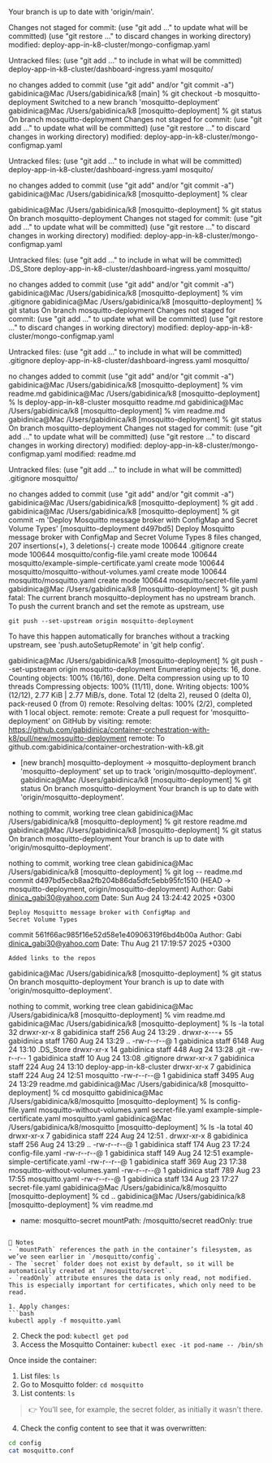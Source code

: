 Your branch is up to date with 'origin/main'.

Changes not staged for commit:
  (use "git add <file>..." to update what will be committed)
  (use "git restore <file>..." to discard changes in working directory)
	modified:   deploy-app-in-k8-cluster/mongo-configmap.yaml

Untracked files:
  (use "git add <file>..." to include in what will be committed)
	deploy-app-in-k8-cluster/dashboard-ingress.yaml
	mosquito/

no changes added to commit (use "git add" and/or "git commit -a")
gabidinica@Mac /Users/gabidinica/k8 [main]
% git checkout -b mosquitto-deployment
Switched to a new branch 'mosquitto-deployment'
gabidinica@Mac /Users/gabidinica/k8 [mosquitto-deployment]
% git status
On branch mosquitto-deployment
Changes not staged for commit:
  (use "git add <file>..." to update what will be committed)
  (use "git restore <file>..." to discard changes in working directory)
	modified:   deploy-app-in-k8-cluster/mongo-configmap.yaml

Untracked files:
  (use "git add <file>..." to include in what will be committed)
	deploy-app-in-k8-cluster/dashboard-ingress.yaml
	mosquito/

no changes added to commit (use "git add" and/or "git commit -a")
gabidinica@Mac /Users/gabidinica/k8 [mosquitto-deployment]
% clear          

gabidinica@Mac /Users/gabidinica/k8 [mosquitto-deployment]
% git status
On branch mosquitto-deployment
Changes not staged for commit:
  (use "git add <file>..." to update what will be committed)
  (use "git restore <file>..." to discard changes in working directory)
	modified:   deploy-app-in-k8-cluster/mongo-configmap.yaml

Untracked files:
  (use "git add <file>..." to include in what will be committed)
	.DS_Store
	deploy-app-in-k8-cluster/dashboard-ingress.yaml
	mosquitto/

no changes added to commit (use "git add" and/or "git commit -a")
gabidinica@Mac /Users/gabidinica/k8 [mosquitto-deployment]
% vim .gitignore
gabidinica@Mac /Users/gabidinica/k8 [mosquitto-deployment]
% git status
On branch mosquitto-deployment
Changes not staged for commit:
  (use "git add <file>..." to update what will be committed)
  (use "git restore <file>..." to discard changes in working directory)
	modified:   deploy-app-in-k8-cluster/mongo-configmap.yaml

Untracked files:
  (use "git add <file>..." to include in what will be committed)
	.gitignore
	deploy-app-in-k8-cluster/dashboard-ingress.yaml
	mosquitto/

no changes added to commit (use "git add" and/or "git commit -a")
gabidinica@Mac /Users/gabidinica/k8 [mosquitto-deployment]
% vim readme.md
gabidinica@Mac /Users/gabidinica/k8 [mosquitto-deployment]
% ls
deploy-app-in-k8-cluster	mosquitto			readme.md
gabidinica@Mac /Users/gabidinica/k8 [mosquitto-deployment]
% vim readme.md
gabidinica@Mac /Users/gabidinica/k8 [mosquitto-deployment]
% git status
On branch mosquitto-deployment
Changes not staged for commit:
  (use "git add <file>..." to update what will be committed)
  (use "git restore <file>..." to discard changes in working directory)
	modified:   deploy-app-in-k8-cluster/mongo-configmap.yaml
	modified:   readme.md

Untracked files:
  (use "git add <file>..." to include in what will be committed)
	.gitignore
	mosquitto/

no changes added to commit (use "git add" and/or "git commit -a")
gabidinica@Mac /Users/gabidinica/k8 [mosquitto-deployment]
% git add .
gabidinica@Mac /Users/gabidinica/k8 [mosquitto-deployment]
% git commit -m 'Deploy Mosquitto message broker with ConfigMap and
Secret Volume Types'
[mosquitto-deployment d497bd5] Deploy Mosquitto message broker with ConfigMap and Secret Volume Types
 8 files changed, 207 insertions(+), 3 deletions(-)
 create mode 100644 .gitignore
 create mode 100644 mosquitto/config-file.yaml
 create mode 100644 mosquitto/example-simple-certificate.yaml
 create mode 100644 mosquitto/mosquitto-without-volumes.yaml
 create mode 100644 mosquitto/mosquitto.yaml
 create mode 100644 mosquitto/secret-file.yaml
gabidinica@Mac /Users/gabidinica/k8 [mosquitto-deployment]
% git push
fatal: The current branch mosquitto-deployment has no upstream branch.
To push the current branch and set the remote as upstream, use

    git push --set-upstream origin mosquitto-deployment

To have this happen automatically for branches without a tracking
upstream, see 'push.autoSetupRemote' in 'git help config'.

gabidinica@Mac /Users/gabidinica/k8 [mosquitto-deployment]
% git push --set-upstream origin mosquitto-deployment
Enumerating objects: 16, done.
Counting objects: 100% (16/16), done.
Delta compression using up to 10 threads
Compressing objects: 100% (11/11), done.
Writing objects: 100% (12/12), 2.77 KiB | 2.77 MiB/s, done.
Total 12 (delta 2), reused 0 (delta 0), pack-reused 0 (from 0)
remote: Resolving deltas: 100% (2/2), completed with 1 local object.
remote: 
remote: Create a pull request for 'mosquitto-deployment' on GitHub by visiting:
remote:      https://github.com/gabidinica/container-orchestration-with-k8/pull/new/mosquitto-deployment
remote: 
To github.com:gabidinica/container-orchestration-with-k8.git
 * [new branch]      mosquitto-deployment -> mosquitto-deployment
branch 'mosquitto-deployment' set up to track 'origin/mosquitto-deployment'.
gabidinica@Mac /Users/gabidinica/k8 [mosquitto-deployment]
% git status
On branch mosquitto-deployment
Your branch is up to date with 'origin/mosquitto-deployment'.

nothing to commit, working tree clean
gabidinica@Mac /Users/gabidinica/k8 [mosquitto-deployment]
% git restore readme.md
gabidinica@Mac /Users/gabidinica/k8 [mosquitto-deployment]
% git status
On branch mosquitto-deployment
Your branch is up to date with 'origin/mosquitto-deployment'.

nothing to commit, working tree clean
gabidinica@Mac /Users/gabidinica/k8 [mosquitto-deployment]
% git log -- readme.md
commit d497bd5ecb8aa2fb204b86da5dfc5ebb95fc1510 (HEAD -> mosquitto-deployment, origin/mosquitto-deployment)
Author: Gabi <dinica_gabi30@yahoo.com>
Date:   Sun Aug 24 13:24:42 2025 +0300

    Deploy Mosquitto message broker with ConfigMap and
    Secret Volume Types

commit 561f66ac985f16e52d58e1e40906319f6bd4b00a
Author: Gabi <dinica_gabi30@yahoo.com>
Date:   Thu Aug 21 17:19:57 2025 +0300

    Added links to the repos
gabidinica@Mac /Users/gabidinica/k8 [mosquitto-deployment]
% git status
On branch mosquitto-deployment
Your branch is up to date with 'origin/mosquitto-deployment'.

nothing to commit, working tree clean
gabidinica@Mac /Users/gabidinica/k8 [mosquitto-deployment]
% vim readme.md
gabidinica@Mac /Users/gabidinica/k8 [mosquitto-deployment]
% ls -la
total 32
drwxr-xr-x   8 gabidinica  staff   256 Aug 24 13:29 .
drwxr-x---+ 55 gabidinica  staff  1760 Aug 24 13:29 ..
-rw-r--r--@  1 gabidinica  staff  6148 Aug 24 13:10 .DS_Store
drwxr-xr-x  14 gabidinica  staff   448 Aug 24 13:28 .git
-rw-r--r--   1 gabidinica  staff    10 Aug 24 13:08 .gitignore
drwxr-xr-x   7 gabidinica  staff   224 Aug 24 13:10 deploy-app-in-k8-cluster
drwxr-xr-x   7 gabidinica  staff   224 Aug 24 12:51 mosquitto
-rw-r--r--@  1 gabidinica  staff  3495 Aug 24 13:29 readme.md
gabidinica@Mac /Users/gabidinica/k8 [mosquitto-deployment]
% cd mosquitto 
gabidinica@Mac /Users/gabidinica/k8/mosquitto [mosquitto-deployment]
% ls
config-file.yaml		mosquitto-without-volumes.yaml	secret-file.yaml
example-simple-certificate.yaml	mosquitto.yaml
gabidinica@Mac /Users/gabidinica/k8/mosquitto [mosquitto-deployment]
% ls -la
total 40
drwxr-xr-x  7 gabidinica  staff  224 Aug 24 12:51 .
drwxr-xr-x  8 gabidinica  staff  256 Aug 24 13:29 ..
-rw-r--r--@ 1 gabidinica  staff  174 Aug 23 17:24 config-file.yaml
-rw-r--r--@ 1 gabidinica  staff  149 Aug 24 12:51 example-simple-certificate.yaml
-rw-r--r--@ 1 gabidinica  staff  369 Aug 23 17:38 mosquitto-without-volumes.yaml
-rw-r--r--@ 1 gabidinica  staff  789 Aug 23 17:55 mosquitto.yaml
-rw-r--r--@ 1 gabidinica  staff  134 Aug 23 17:27 secret-file.yaml
gabidinica@Mac /Users/gabidinica/k8/mosquitto [mosquitto-deployment]
% cd ..
gabidinica@Mac /Users/gabidinica/k8 [mosquitto-deployment]
% vim readme.md

  - name: mosquitto-secret
    mountPath: /mosquitto/secret
    readOnly: true
```

📝 Notes
- `mountPath` references the path in the container’s filesystem, as we’ve seen earlier in `/mosquitto/config`.
- The `secret` folder does not exist by default, so it will be automatically created at `/mosquitto/secret`.
- `readOnly` attribute ensures the data is only read, not modified. This is especially important for certificates, which only need to be read.

1. Apply changes:
```bash
kubectl apply -f mosquitto.yaml
```

2. Check the pod: `kubectl get pod`
3. Access the Mosquitto Container: `kubectl exec -it pod-name -- /bin/sh`

Once inside the container:
1. List files: `ls`
2. Go to Mosquitto folder: `cd mosquitto`
3. List contents: `ls`
> 👉 You’ll see, for example, the secret folder, as initially it wasn't there.
4. Check the config content to see that it was overwritten:
```bash
cd config
cat mosquitto.conf
```
